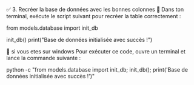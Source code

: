 

✅ 3. Recréer la base de données avec les bonnes colonnes
📌 Dans ton terminal, exécute le script suivant pour recréer la table correctement :

from models.database import init_db

init_db()
print("Base de données initialisée avec succès !")


📌 si vous etes sur windows Pour exécuter ce code, ouvre un terminal et lance la commande suivante :


python -c "from models.database import init_db; init_db(); print('Base de données initialisée avec succès !')"

